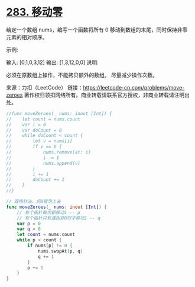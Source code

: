 
# [283. 移动零](https://leetcode-cn.com/problems/move-zeroes/)

给定一个数组 nums，编写一个函数将所有 0 移动到数组的末尾，同时保持非零元素的相对顺序。

示例:

输入: [0,1,0,3,12]
输出: [1,3,12,0,0]
说明:

必须在原数组上操作，不能拷贝额外的数组。
尽量减少操作次数。

来源：力扣（LeetCode）
链接：https://leetcode-cn.com/problems/move-zeroes
著作权归领扣网络所有。商业转载请联系官方授权，非商业转载请注明出处。


```swift
//func moveZeroes(_ nums: inout [Int]) {
//    let count = nums.count
//    var i = 0
//    var doCount = 0
//    while doCount < count {
//        let v = nums[i]
//        if v == 0 {
//            nums.remove(at: i)
//            i -= 1
//            nums.append(v)
//        }
//        i += 1
//        doCount += 1
//    }
//}

// 双指针法，将0冒泡上去
func moveZeroes(_ nums: inout [Int]) {
    // 有个指针每次都移动1 -- p
    // 有个指针只有遇到非0时才移动1 -- q
    var p = 0
    var q = 0
    let count = nums.count
    while p < count {
        if nums[p] != 0 {
            nums.swapAt(p, q)
            q += 1
        }
        p += 1
    }
}

```
